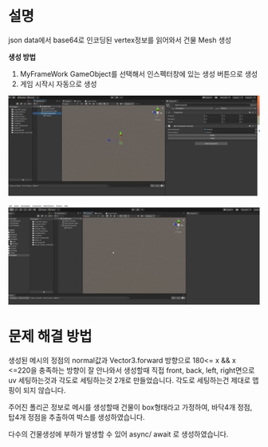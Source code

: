 # 설명
 json data에서 base64로 인코딩된 vertex정보를 읽어와서 건물 Mesh 생성 

**생성 방법**
1. MyFrameWork GameObject를 선택해서 인스펙터창에 있는 생성 버튼으로 생성
2. 게임 시작시 자동으로 생성

![생성버튼1](https://github.com/SooWanKim/MakeBuildingInUnity/blob/master/%EB%85%B9%ED%99%94_2021_06_29_19_10_45_813.gif)

![생성버튼2](https://github.com/SooWanKim/MakeBuildingInUnity/blob/master/%EB%85%B9%ED%99%94_2021_06_29_19_11_33_888.gif)


# 문제 해결 방법

생성된 메시의 정점의 normal값과 Vector3.forward 방향으로 180<= x && x <=220을 충족하는 방향이 잘 안나와서
생성할때 직접 front, back, left, right면으로 uv 세팅하는것과 각도로 세팅하는것 2개로 만들었습니다. 각도로 세팅하는건 제대로 맵핑이 되지 않습니다.

주어진 폴리곤 정보로 메시를 생성할때 건물이 box형태라고 가정하여, 바닥4개 정점, 탑4개 정점을 추출하여 박스를 생성하였습니다.

다수의 건물생성에 부하가 발생할 수 있어 async/ await 로 생성하였습니다.

